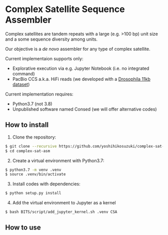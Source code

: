 # Complex Satellite Sequence Assembler

Complex satellites are tandem repeats with a large (e.g. >100 bp) unit size and a some sequence diversity among units.

Our objective is a *de novo* assembler for any type of complex satellite.

Current implementaion supports only:
- Explorative execution via e.g. Jupyter Notebook (i.e. no integrated command)
- PacBio CCS a.k.a. HiFi reads (we developed with a [Drosophila 11kb dataset](https://www.ncbi.nlm.nih.gov/sra/SRX6717171))

Current implementation requires:
- Python3.7 (not 3.8)
- Unpublished software named Consed (we will offer alternative codes)

## How to install

1. Clone the repository:

```bash
$ git clone --recursive https://github.com/yoshihikosuzuki/complex-sat-asm
$ cd complex-sat-asm
```

2. Create a virtual environment with Python3.7:

```bash
$ python3.7 -m venv .venv
$ source .venv/bin/activate
```

3. Install codes with dependencies:

```bash
$ python setup.py install
```

4. Add the virtual environment to Jupyter as a kernel

```bash
$ bash BITS/script/add_jupyter_kernel.sh .venv CSA
```

## How to use

